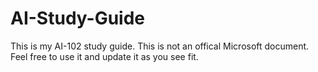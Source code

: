 # AI-Study-Guide

This is my AI-102 study guide. This is not an offical Microsoft document. Feel free to use it and update it as you see fit. 

